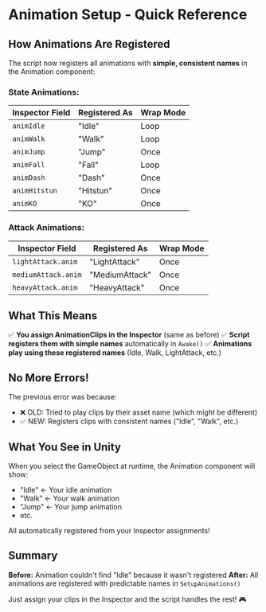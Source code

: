 # Animation Setup - Quick Reference

## How Animations Are Registered

The script now registers all animations with **simple, consistent names** in the Animation component:

### **State Animations:**
| Inspector Field | Registered As | Wrap Mode |
|----------------|---------------|-----------|
| `animIdle` | "Idle" | Loop |
| `animWalk` | "Walk" | Loop |
| `animJump` | "Jump" | Once |
| `animFall` | "Fall" | Loop |
| `animDash` | "Dash" | Once |
| `animHitstun` | "Hitstun" | Once |
| `animKO` | "KO" | Once |

### **Attack Animations:**
| Inspector Field | Registered As | Wrap Mode |
|----------------|---------------|-----------|
| `lightAttack.anim` | "LightAttack" | Once |
| `mediumAttack.anim` | "MediumAttack" | Once |
| `heavyAttack.anim` | "HeavyAttack" | Once |

## What This Means

✅ **You assign AnimationClips in the Inspector** (same as before)
✅ **Script registers them with simple names** automatically in `Awake()`
✅ **Animations play using these registered names** (Idle, Walk, LightAttack, etc.)

## No More Errors!

The previous error was because:
- ❌ OLD: Tried to play clips by their asset name (which might be different)
- ✅ NEW: Registers clips with consistent names ("Idle", "Walk", etc.)

## What You See in Unity

When you select the GameObject at runtime, the Animation component will show:
- "Idle" ← Your idle animation
- "Walk" ← Your walk animation
- "Jump" ← Your jump animation
- etc.

All automatically registered from your Inspector assignments!

## Summary

**Before:** Animation couldn't find "Idle" because it wasn't registered
**After:** All animations are registered with predictable names in `SetupAnimations()`

Just assign your clips in the Inspector and the script handles the rest! 🎮
